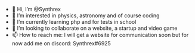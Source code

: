 - 👋 Hi, I’m @Synthrex
- 👀 I’m interested in physics, astronomy and of course coding
- 🌱 I’m currently learning php and for tests in school
- 💞️ I’m looking to collaborate on a website, a startup and video game
- 📫 How to reach me: I will get a website for communication soon but for now add me on discord: Synthrex#6925
